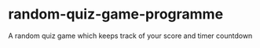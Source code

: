 # random-quiz-game-programme
A random quiz game which keeps track of your score and timer countdown
